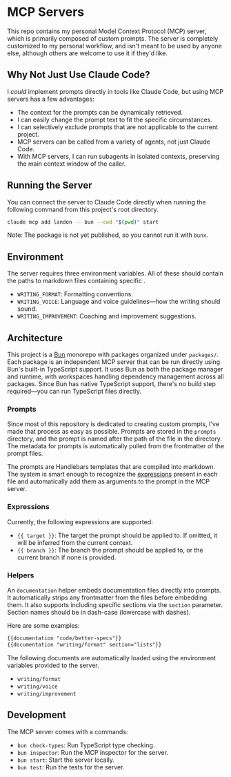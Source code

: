 # MCP Servers

This repo contains my personal Model Context Protocol (MCP) server, which is primarily composed of
custom prompts. The server is completely customized to my personal workflow, and isn't meant to be
used by anyone else, although others are welcome to use it if they'd like.

## Why Not Just Use Claude Code?

I _could_ implement prompts directly in tools like Claude Code, but using MCP servers has a few
advantages:

- The context for the prompts can be dynamically retrieved.
- I can easily change the prompt text to fit the specific circumstances.
- I can selectively exclude prompts that are not applicable to the current project.
- MCP servers can be called from a variety of agents, not just Claude Code.
- With MCP servers, I can run subagents in isolated contexts, preserving the main context window of the caller.

## Running the Server

You can connect the server to Claude Code directly when running the following command from this
project's root directory.

```bash
claude mcp add landon -- bun --cwd "$(pwd)" start
```

Note: The package is not yet published, so you cannot run it with `bunx`.

## Environment

The server requires three environment variables. All of these should contain the paths to markdown
files containing specific .

- `WRITING_FORMAT`: Formatting conventions.
- `WRITING_VOICE`: Language and voice guidelines—how the writing should sound.
- `WRITING_IMPROVEMENT`: Coaching and improvement suggestions.

## Architecture

This project is a [Bun](https://bun.sh) monorepo with packages organized under `packages/`. Each
package is an independent MCP server that can be run directly using Bun's built-in TypeScript
support. It uses Bun as both the package manager and runtime, with workspaces handling dependency
management across all packages. Since Bun has native TypeScript support, there's no build step
required—you can run TypeScript files directly.

### Prompts

Since most of this repository is dedicated to creating custom prompts, I've made that process as
easy as possible. Prompts are stored in the `prompts` directory, and the prompt is named after the
path of the file in the directory. The metadata for prompts is automatically pulled from the
frontmatter of the prompt files.

The prompts are Handlebars templates that are compiled into markdown. The system is smart enough to
recognize the [expressions](https://handlebarsjs.com/guide/expressions.html) present in each file
and automatically add them as arguments to the prompt in the MCP server.

### Expressions

Currently, the following expressions are supported:

- `{{ target }}`: The target the prompt should be applied to. If omitted, it will be inferred from
  the current context.
- `{{ branch }}`: The branch the prompt should be applied to, or the current branch if none is
  provided.

### Helpers

An `documentation` helper embeds documentation files directly into prompts. It automatically strips
any frontmatter from the files before embedding them. It also supports including specific sections
via the `section` parameter. Section names should be in dash-case (lowercase with dashes).

Here are some examples:

```markdown
{{documentation "code/better-specs"}}
{{documentation "writing/format" section="lists"}}
```

The following documents are automatically loaded using the environment variables provided to the
server.

- `writing/format`
- `writing/voice`
- `writing/improvement`

## Development

The MCP server comes with a commands:

- `bun check-types`: Run TypeScript type checking.
- `bun inspector`: Run the MCP inspector for the server.
- `bun start`: Start the server locally.
- `bun test`: Run the tests for the server.
